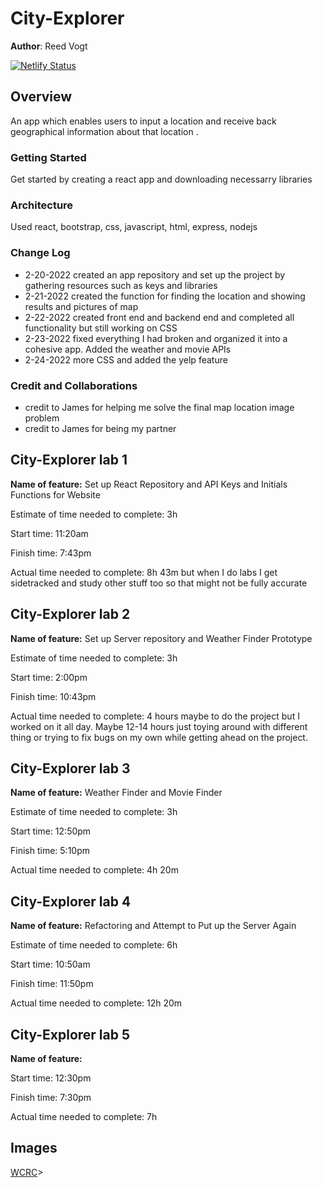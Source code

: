 
# **City-Explorer**

**Author**: Reed Vogt

[![Netlify Status](https://api.netlify.com/api/v1/badges/6db8ff2a-ce56-420b-9949-daca0aa22fb1/deploy-status)](https://app.netlify.com/sites/reedthahuman-city-explorer/deploys)

## Overview

An app which enables users to input a location and receive back geographical information about that location .

### Getting Started

Get started by creating a react app and downloading necessarry libraries

### Architecture

Used react, bootstrap, css, javascript, html, express, nodejs

### Change Log
- 2-20-2022 created an app repository and set up the project by gathering resources such as keys and libraries
- 2-21-2022 created the function for finding the location and showing results and pictures of map
- 2-22-2022 created front end and backend end and completed all functionality but still working on CSS
- 2-23-2022 fixed everything I had broken and organized it into a cohesive app. Added the weather and movie APIs
- 2-24-2022 more CSS and added the yelp feature

### Credit and Collaborations

- credit to James for helping me solve the final map location image problem
- credit to James for being my partner

## City-Explorer lab 1

**Name of feature:** Set up React Repository and API Keys and Initials Functions for Website

Estimate of time needed to complete: 3h

Start time: 11:20am

Finish time: 7:43pm

Actual time needed to complete: 8h 43m but when I do labs I get sidetracked and study other stuff too so that might not be fully accurate


## City-Explorer lab 2

**Name of feature:** Set up Server repository and Weather Finder Prototype

Estimate of time needed to complete: 3h

Start time: 2:00pm

Finish time: 10:43pm

Actual time needed to complete: 4 hours maybe to do the project but I worked on it all day. Maybe 12-14 hours just toying around with different thing or trying to fix bugs on my own while getting ahead on the project.

## City-Explorer lab 3

**Name of feature:** Weather Finder and Movie Finder

Estimate of time needed to complete: 3h

Start time: 12:50pm

Finish time: 5:10pm

Actual time needed to complete: 4h 20m

## City-Explorer lab 4

**Name of feature:** Refactoring and Attempt to Put up the Server Again

Estimate of time needed to complete: 6h

Start time: 10:50am

Finish time: 11:50pm

Actual time needed to complete: 12h 20m

## City-Explorer lab 5

**Name of feature:**

Start time: 12:30pm

Finish time: 7:30pm

Actual time needed to complete: 7h


## Images

[WCRC](!<https://projects.invisionapp.com/freehand/document/waq0XAES3g)>
